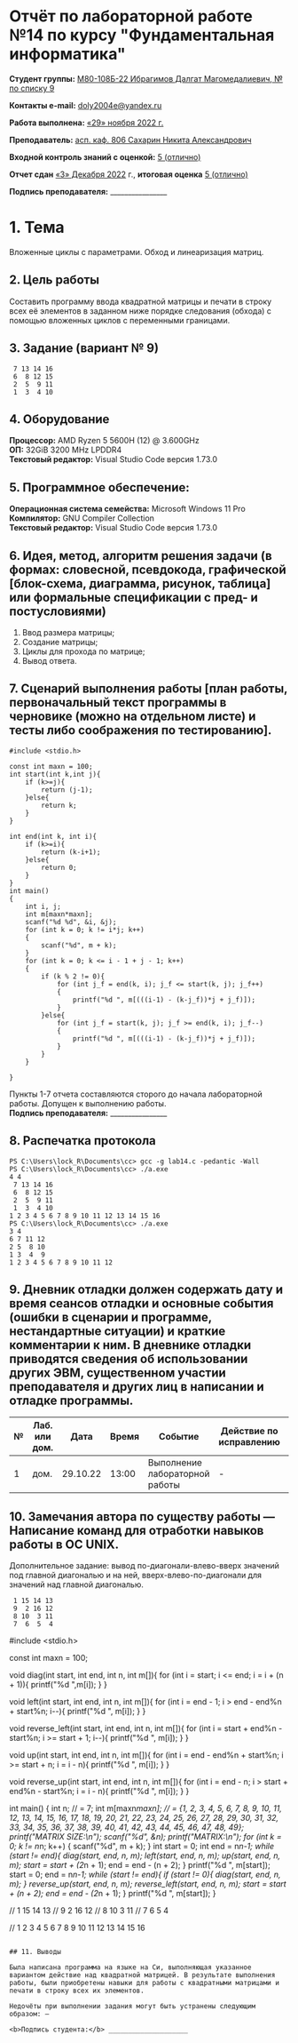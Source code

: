 # Отчёт по лабораторной работе №14 по курсу "Фундаментальная информатика"

<b>Студент группы:</b> <ins>М80-108Б-22 Ибрагимов Далгат Магомедалиевич, № по списку 9</ins> 

<b>Контакты e-mail:</b> <ins>doly2004e@yandex.ru</ins>

<b>Работа выполнена:</b> <ins>«29» <ins>ноября</ins> <ins>2022</ins> г.

<b>Преподаватель:</b> <ins>асп. каф. 806 Сахарин Никита Александрович</ins>

<b>Входной контроль знаний с оценкой:</b> <ins>5 (отлично)</ins>

<b>Отчет сдан</b> <ins>«3» Декабря 2022</ins> г., <b>итоговая оценка</b> <ins>5 (отлично)</ins>

<b>Подпись преподавателя:</b> ________________
# 1. Тема
Вложенные циклы с параметрами. Обход и линеаризация матриц.
## 2. Цель работы
Составить программу ввода квадратной матрицы и печати в строку всех её элементов в заданном ниже порядке следования (обхода) с помощью вложенных циклов с переменными границами.
## 3. Задание (вариант № 9)
```
 7 13 14 16
 6  8 12 15
 2  5  9 11
 1  3  4 10
```
## 4. Оборудование
<b>Процессор:</b> AMD Ryzen 5 5600H (12) @ 3.600GHz<br/>
<b>ОП:</b> 32GiB 3200 MHz LPDDR4<br/>
<b>Текстовый редактор:</b> Visual Studio Code версия 1.73.0 <br/>

## 5. Программное обеспечение:
<b>Операционная система семейства:</b> Microsoft Windows 11 Pro <br/>
<b>Компилятор:</b> GNU Compiler Collection <br/>
<b>Текстовый редактор:</b> Visual Studio Code версия 1.73.0 <br/>

## 6. Идея, метод, алгоритм решения задачи (в формах: словесной, псевдокода, графической [блок-схема, диаграмма, рисунок, таблица] или формальные спецификации с пред- и постусловиями)
1. Ввод размера матрицы; 
2. Создание матрицы;
3. Циклы для прохода по матрице;
4. Вывод ответа.

## 7. Сценарий выполнения работы [план работы, первоначальный текст программы в черновике (можно на отдельном листе) и тесты либо соображения по тестированию]. 
```
#include <stdio.h>

const int maxn = 100;
int start(int k,int j){
    if (k>=j){
        return (j-1);
    }else{
        return k;
    }
}

int end(int k, int i){
    if (k>=i){
        return (k-i+1);
    }else{
        return 0;
    }
}
int main()
{
    int i, j;
    int m[maxn*maxn];
    scanf("%d %d", &i, &j);
    for (int k = 0; k != i*j; k++)
    {
        scanf("%d", m + k);
    }
    for (int k = 0; k <= i - 1 + j - 1; k++)
    {
        if (k % 2 != 0){
            for (int j_f = end(k, i); j_f <= start(k, j); j_f++)
            {
                printf("%d ", m[(((i-1) - (k-j_f))*j + j_f)]);
            }
        }else{
            for (int j_f = start(k, j); j_f >= end(k, i); j_f--)
            {
                printf("%d ", m[(((i-1) - (k-j_f))*j + j_f)]);
            }
        }
    }

}

```
Пункты 1-7 отчета составляются сторого до начала лабораторной работы.
Допущен к выполнению работы.  
<b>Подпись преподавателя:</b> ________________
## 8. Распечатка протокола 
```
PS C:\Users\lock_R\Documents\cc> gcc -g lab14.c -pedantic -Wall
PS C:\Users\lock_R\Documents\cc> ./a.exe
4 4
 7 13 14 16
 6  8 12 15
 2  5  9 11
 1  3  4 10
1 2 3 4 5 6 7 8 9 10 11 12 13 14 15 16 
PS C:\Users\lock_R\Documents\cc> ./a.exe
3 4
6 7 11 12
2 5  8 10
1 3  4  9
1 2 3 4 5 6 7 8 9 10 11 12 
```
## 9. Дневник отладки должен содержать дату и время сеансов отладки и основные события (ошибки в сценарии и программе, нестандартные ситуации) и краткие комментарии к ним. В дневнике отладки приводятся сведения об использовании других ЭВМ, существенном участии преподавателя и других лиц в написании и отладке программы.

| № |  Лаб. или дом. | Дата | Время | Событие | Действие по исправлению | Примечание |
| ------ | ------ | ------ | ------ | ------ | ------ | ------ |
| 1 | дом. | 29.10.22 | 13:00 | Выполнение лабораторной работы | - | - |
## 10. Замечания автора по существу работы — Написание команд для отработки навыков работы в ОС UNIX.

Дополнительное задание: вывод по-диагонали-влево-вверх значений под главной диагональю и на ней, вверх-влево-по-диагонали для значений над главной диагональю.
```
 1 15 14 13
 9  2 16 12
 8 10  3 11
 7  6  5  4
```
#include <stdio.h>

const int maxn = 100;


void diag(int start, int end, int n, int m[]){
    for (int i = start; i <= end; i = i + (n + 1)){
        printf("%d ",m[i]);
    }
}

void left(int start, int end, int n, int m[]){
    for (int i = end - 1; i > end - end%n + start%n; i--){
        printf("%d ", m[i]);
    }
}

void reverse_left(int start, int end, int n, int m[]){
    for (int i = start + end%n - start%n; i >= start + 1; i--){
        printf("%d ", m[i]);
    }
}

void up(int start, int end, int n, int m[]){
    for (int i = end - end%n + start%n; i >= start + n; i = i - n){
        printf("%d ", m[i]);
    }
}

void reverse_up(int start, int end, int n, int m[]){
    for (int i = end - n; i > start + end%n - start%n; i = i - n){
        printf("%d ", m[i]);
    }
}


int main()
{
    int n;
    //  = 7;
    int m[maxn*maxn];
    // = {1, 2, 3, 4, 5, 6, 7, 8, 9, 10, 11, 12, 13, 14, 15, 16, 17, 18, 19, 20, 21, 22, 23, 24, 25, 26, 27, 28, 29, 30, 31, 32, 33, 34, 35, 36, 37, 38, 39, 40, 41, 42, 43, 44, 45, 46, 47, 48, 49};
    printf("MATRIX SIZE:\n");
    scanf("%d", &n);
    printf("MATRIX:\n");
    for (int k = 0; k != n*n; k++)
    {
        scanf("%d", m + k);
    }
    int start = 0;
    int end = n*n-1;
    while (start != end){
        diag(start, end, n, m);
        left(start, end, n, m);
        up(start, end, n, m);
        start = start + (2*n + 1);
        end = end - (n + 2);
    }
    printf("%d ", m[start]);
    start = 0;
    end = n*n-1;
    while (start != end){
        if (start != 0){
            diag(start, end, n, m);
        }
        reverse_up(start, end, n, m);
        reverse_left(start, end, n, m);
        start = start + (n + 2);
        end = end - (2*n + 1);
    }
    printf("%d ", m[start]);
}



// 1       15      14      13
// 9       2       16      12
// 8       10      3       11
// 7       6       5       4


// 1 2 3 4 5 6 7 8 9 10 11 12 13 14 15 16 
```

## 11. Выводы

Была написана программа на языке на Си, выполняющая указанное вариантом действие над квадратной матрицей. В результате выполнения работы, были приобретены навыки для работы с квадратными матрицами и печати в строку всех их элементов.

Недочёты при выполнении задания могут быть устранены следующим образом: —

<b>Подпись студента:</b> ____________________
